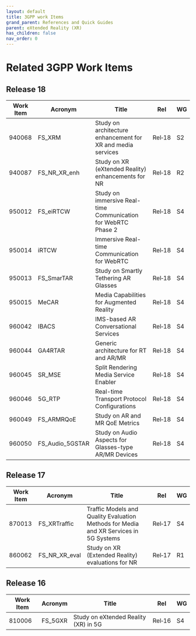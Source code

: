 ```yaml
---
layout: default
title: 3GPP work Items
grand_parent: References and Quick Guides
parent: eXtended Reality (XR)
has_children: false
nav_order: 0
---
```


# Related 3GPP Work Items

## Release 18

Work Item | Acronym | Title | Rel | WG
-- | -- | -- | -- | --
940068 | FS_XRM | Study on architecture enhancement for XR and media services | Rel‑18 | S2
940087 | FS_NR_XR_enh | Study on XR (eXtended Reality) enhancements for NR | Rel‑18 | R2
950012 | FS_eiRTCW | Study on immersive Real-time Communication for WebRTC Phase 2 | Rel‑18 | S4
950014 | iRTCW | Immersive Real-time Communication for WebRTC | Rel‑18 | S4
950013 | FS_SmarTAR | Study on Smartly Tethering AR Glasses | Rel‑18 | S4
950015 | MeCAR | Media Capabilities for Augmented Reality | Rel‑18 | S4
960042 | IBACS | IMS-based AR Conversational Services | Rel‑18 | S4
960044 | GA4RTAR | Generic architecture for RT and AR/MR | Rel‑18 | S4
960045 | SR_MSE | Split Rendering Media Service Enabler | Rel‑18 | S4
960046 | 5G_RTP | Real-time Transport Protocol Configurations | Rel‑18 | S4
960049 | FS_ARMRQoE | Study on AR and MR QoE Metrics | Rel‑18 | S4
960050 | FS_Audio_5GSTAR | Study on Audio Aspects for Glasses-type AR/MR Devices | Rel‑18 | S4

## Release 17

Work Item | Acronym | Title | Rel | WG
-- | -- | -- | -- | --
870013 | FS_XRTraffic | Traffic Models and Quality Evaluation Methods for Media and XR Services in 5G Systems | Rel‑17 | S4
860062 | FS_NR_XR_eval | Study on XR (Extended Reality) evaluations for NR | Rel‑17 | R1

## Release 16

Work Item | Acronym | Title | Rel | WG
-- | -- | -- | -- | --
810006 | FS_5GXR | Study on eXtended Reality (XR) in 5G | Rel‑16 | S4
